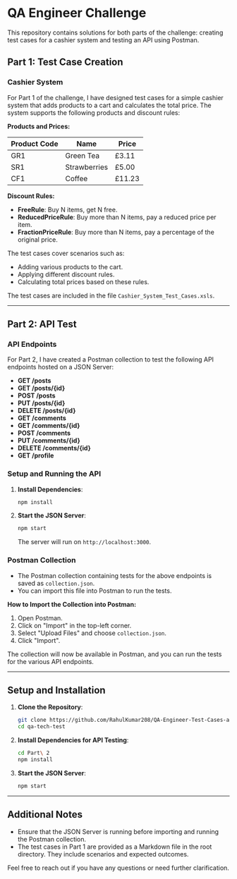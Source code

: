 # QA Engineer Challenge

This repository contains solutions for both parts of the challenge: creating test cases for a cashier system and testing an API using Postman.

## Part 1: Test Case Creation

### Cashier System

For Part 1 of the challenge, I have designed test cases for a simple cashier system that adds products to a cart and calculates the total price. The system supports the following products and discount rules:

**Products and Prices:**

| Product Code | Name         | Price |
|--------------|--------------|-------|
| GR1          | Green Tea    | £3.11 |
| SR1          | Strawberries | £5.00 |
| CF1          | Coffee       | £11.23|

**Discount Rules:**
- **FreeRule**: Buy N items, get N free.
- **ReducedPriceRule**: Buy more than N items, pay a reduced price per item.
- **FractionPriceRule**: Buy more than N items, pay a percentage of the original price.

The test cases cover scenarios such as:
- Adding various products to the cart.
- Applying different discount rules.
- Calculating total prices based on these rules.

The test cases are included in the file `Cashier_System_Test_Cases.xsls`.

---

## Part 2: API Test

### API Endpoints

For Part 2, I have created a Postman collection to test the following API endpoints hosted on a JSON Server:

- **GET /posts**
- **GET /posts/{id}**
- **POST /posts**
- **PUT /posts/{id}**
- **DELETE /posts/{id}**
- **GET /comments**
- **GET /comments/{id}**
- **POST /comments**
- **PUT /comments/{id}**
- **DELETE /comments/{id}**
- **GET /profile**

### Setup and Running the API

1. **Install Dependencies**:
    ```sh
    npm install
    ```

2. **Start the JSON Server**:
    ```sh
    npm start
    ```
    The server will run on `http://localhost:3000`.

### Postman Collection

- The Postman collection containing tests for the above endpoints is saved as `collection.json`.
- You can import this file into Postman to run the tests.

**How to Import the Collection into Postman:**

1. Open Postman.
2. Click on "Import" in the top-left corner.
3. Select "Upload Files" and choose `collection.json`.
4. Click "Import".

The collection will now be available in Postman, and you can run the tests for the various API endpoints.

---

## Setup and Installation

1. **Clone the Repository**:
    ```sh
    git clone https://github.com/RahulKumar208/QA-Engineer-Test-Cases-and-Api-Tests.git
    cd qa-tech-test
    ```

2. **Install Dependencies for API Testing**:
    ```sh
    cd Part\ 2
    npm install
    ```

3. **Start the JSON Server**:
    ```sh
    npm start
    ```

---

## Additional Notes

- Ensure that the JSON Server is running before importing and running the Postman collection.
- The test cases in Part 1 are provided as a Markdown file in the root directory. They include scenarios and expected outcomes.

Feel free to reach out if you have any questions or need further clarification.
